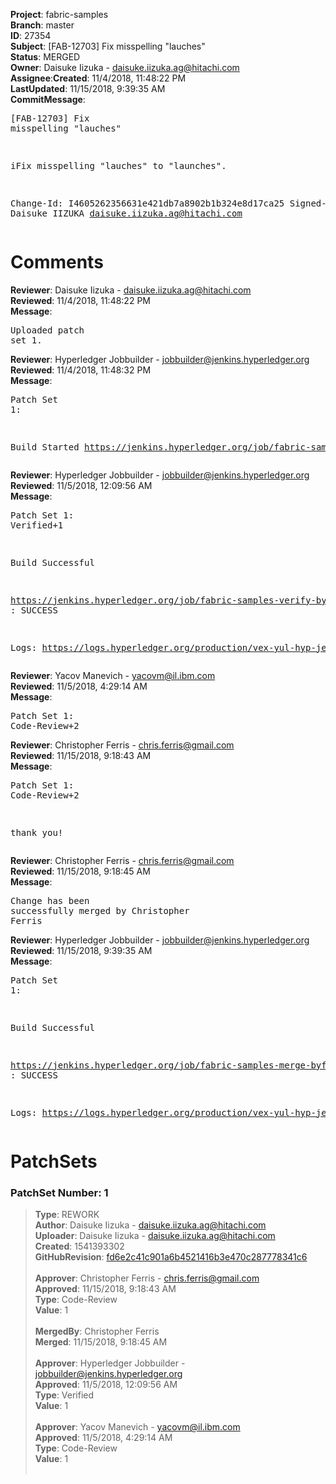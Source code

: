 <strong>Project</strong>: fabric-samples</br><strong>Branch</strong>: master<br><strong>ID</strong>: 27354<br><strong>Subject</strong>: [FAB-12703] Fix misspelling "lauches"<br><strong>Status</strong>: MERGED<br><strong>Owner</strong>: Daisuke Iizuka - daisuke.iizuka.ag@hitachi.com<br><strong>Assignee</strong>:<strong>Created</strong>: 11/4/2018, 11:48:22 PM<br><strong>LastUpdated</strong>: 11/15/2018, 9:39:35 AM<br><strong>CommitMessage</strong>:<br><pre>[FAB-12703] Fix misspelling "lauches"

iFix misspelling "lauches" to "launches".

Change-Id: I4605262356631e421db7a8902b1b324e8d17ca25
Signed-off-by: Daisuke IIZUKA <daisuke.iizuka.ag@hitachi.com>
</pre><h1>Comments</h1><strong>Reviewer</strong>: Daisuke Iizuka - daisuke.iizuka.ag@hitachi.com<br><strong>Reviewed</strong>: 11/4/2018, 11:48:22 PM<br><strong>Message</strong>: <pre>Uploaded patch set 1.</pre><strong>Reviewer</strong>: Hyperledger Jobbuilder - jobbuilder@jenkins.hyperledger.org<br><strong>Reviewed</strong>: 11/4/2018, 11:48:32 PM<br><strong>Message</strong>: <pre>Patch Set 1:

Build Started https://jenkins.hyperledger.org/job/fabric-samples-verify-byfn/38/</pre><strong>Reviewer</strong>: Hyperledger Jobbuilder - jobbuilder@jenkins.hyperledger.org<br><strong>Reviewed</strong>: 11/5/2018, 12:09:56 AM<br><strong>Message</strong>: <pre>Patch Set 1: Verified+1

Build Successful 

https://jenkins.hyperledger.org/job/fabric-samples-verify-byfn/38/ : SUCCESS

Logs: https://logs.hyperledger.org/production/vex-yul-hyp-jenkins-3/fabric-samples-verify-byfn/38</pre><strong>Reviewer</strong>: Yacov Manevich - yacovm@il.ibm.com<br><strong>Reviewed</strong>: 11/5/2018, 4:29:14 AM<br><strong>Message</strong>: <pre>Patch Set 1: Code-Review+2</pre><strong>Reviewer</strong>: Christopher Ferris - chris.ferris@gmail.com<br><strong>Reviewed</strong>: 11/15/2018, 9:18:43 AM<br><strong>Message</strong>: <pre>Patch Set 1: Code-Review+2

thank you!</pre><strong>Reviewer</strong>: Christopher Ferris - chris.ferris@gmail.com<br><strong>Reviewed</strong>: 11/15/2018, 9:18:45 AM<br><strong>Message</strong>: <pre>Change has been successfully merged by Christopher Ferris</pre><strong>Reviewer</strong>: Hyperledger Jobbuilder - jobbuilder@jenkins.hyperledger.org<br><strong>Reviewed</strong>: 11/15/2018, 9:39:35 AM<br><strong>Message</strong>: <pre>Patch Set 1:

Build Successful 

https://jenkins.hyperledger.org/job/fabric-samples-merge-byfn/1/ : SUCCESS

Logs: https://logs.hyperledger.org/production/vex-yul-hyp-jenkins-3/fabric-samples-merge-byfn/1</pre><h1>PatchSets</h1><h3>PatchSet Number: 1</h3><blockquote><strong>Type</strong>: REWORK<br><strong>Author</strong>: Daisuke Iizuka - daisuke.iizuka.ag@hitachi.com<br><strong>Uploader</strong>: Daisuke Iizuka - daisuke.iizuka.ag@hitachi.com<br><strong>Created</strong>: 1541393302<br><strong>GitHubRevision</strong>: [fd6e2c41c901a6b4521416b3e470c287778341c6](https://github.com/hyperledger/fabric-samples/commit/fd6e2c41c901a6b4521416b3e470c287778341c6)<br><br><strong>Approver</strong>: Christopher Ferris - chris.ferris@gmail.com<br><strong>Approved</strong>: 11/15/2018, 9:18:43 AM<br><strong>Type</strong>: Code-Review<br><strong>Value</strong>: 1<br><br><strong>MergedBy</strong>: Christopher Ferris<br><strong>Merged</strong>: 11/15/2018, 9:18:45 AM<br><br><strong>Approver</strong>: Hyperledger Jobbuilder - jobbuilder@jenkins.hyperledger.org<br><strong>Approved</strong>: 11/5/2018, 12:09:56 AM<br><strong>Type</strong>: Verified<br><strong>Value</strong>: 1<br><br><strong>Approver</strong>: Yacov Manevich - yacovm@il.ibm.com<br><strong>Approved</strong>: 11/5/2018, 4:29:14 AM<br><strong>Type</strong>: Code-Review<br><strong>Value</strong>: 1<br><br></blockquote>